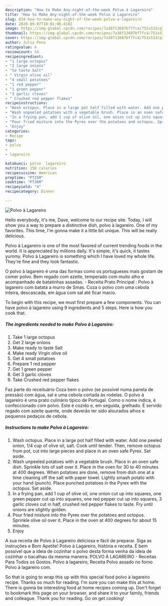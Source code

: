 ```yaml
---
description: "How to Make Any-night-of-the-week Polvo à Lagareiro"
title: "How to Make Any-night-of-the-week Polvo à Lagareiro"
slug: 624-how-to-make-any-night-of-the-week-polvo-a-lagareiro
date: 2020-09-07T10:01:06.610Z
image: https://img-global.cpcdn.com/recipes/7a38f13687bf7fc4/751x532cq70/polvo-a-lagareiro-recipe-main-photo.jpg
thumbnail: https://img-global.cpcdn.com/recipes/7a38f13687bf7fc4/751x532cq70/polvo-a-lagareiro-recipe-main-photo.jpg
cover: https://img-global.cpcdn.com/recipes/7a38f13687bf7fc4/751x532cq70/polvo-a-lagareiro-recipe-main-photo.jpg
author: Julia Pena
ratingvalue: 4
reviewcount: 14
recipeingredient:
- "1 large octopus"
- "2 large onions"
- "to taste Salt"
- " Virgin olive oil"
- "4 small potatoes"
- "1 red pepper"
- "1 green pepper"
- "3 garlic cloves"
- " Crushed red pepper flakes"
recipeinstructions:
- "Wash octopus. Place in a large pot half filled with water. Add one peeled onion, 1/4 cup of olive oil, salt. Cook until tender. Then, remove octopus from pot, cut into large pieces and place in an oven safe Pyrex. Set aside."
- "Wash unpeeled potatoes with a vegetable brush. Place in an oven safe dish. Sprinkle lots of salt over it. Place in the oven for 30 to 40 minutes at 400 degrees. When potatoes are done, remove from dish one at a time cleaning off the salt with paper towel. Lightly smash potato with your hand (punch). Place punched potatoes in the Pyrex with the octopus. Set aside."
- "In a frying pan, add 1 cup of olive oil, one onion cut up into squares, one green pepper cut up into squares, one red pepper cut up into squares, 3 garlic cloves cut in half, crushed red pepper flakes to taste. Fry until onions are slightly golden."
- "Pour fried misture into the Pyrex over the potatoes and octopus. Sprinkle olive oil over it. Place in the oven at 400 degrees for about 15 minutes."
- "Enjoy"
categories:
- Recipe
tags:
- polvo
- 
- lagareiro

katakunci: polvo  lagareiro 
nutrition: 158 calories
recipecuisine: American
preptime: "PT25M"
cooktime: "PT36M"
recipeyield: "4"
recipecategory: Dinner

---
```



![Polvo à Lagareiro](https://img-global.cpcdn.com/recipes/7a38f13687bf7fc4/751x532cq70/polvo-a-lagareiro-recipe-main-photo.jpg)

Hello everybody, it's me, Dave, welcome to our recipe site. Today, I will show you a way to prepare a distinctive dish, polvo à lagareiro. One of my favorites. This time, I'm gonna make it a little bit unique. This will be really delicious.

Polvo à Lagareiro is one of the most favored of current trending foods in the world. It is appreciated by millions daily. It's simple, it's quick, it tastes yummy. Polvo à Lagareiro is something which I have loved my whole life. They're fine and they look fantastic.

O polvo à lagareiro é uma das formas como os portugueses mais gostam de comer polvo. Bem regado com azeite, temperado com muito alho e acompanhado de batatinhas assadas. - Receita Prato Principal : Polvo à lagareiro com batata a murro de Smas. Coza o polvo com uma cebola inteira, descascada, em água com sal até ficar macio.


To begin with this recipe, we must first prepare a few components. You can have polvo à lagareiro using 9 ingredients and 5 steps. Here is how you cook that.

<!--inarticleads1-->

##### The ingredients needed to make Polvo à Lagareiro:

1. Take 1 large octopus
1. Get 2 large onions
1. Make ready to taste Salt
1. Make ready  Virgin olive oil
1. Get 4 small potatoes
1. Prepare 1 red pepper
1. Get 1 green pepper
1. Get 3 garlic cloves
1. Take  Crushed red pepper flakes


Faz parte do receituário Coza bem o polvo (se possível numa panela de pressão) com água, sal e uma cebola cortada às rodelas. O polvo à lagareiro é uma prato culinário típico de Portugal. Como o nome indica, é confeccionado com polvo. Este é cozido e, em seguida, grelhado. É servido regado com azeite quente, onde deverão ter sido alourados alhos e pequenos pedaços de cebola. 

<!--inarticleads2-->

##### Instructions to make Polvo à Lagareiro:

1. Wash octopus. Place in a large pot half filled with water. Add one peeled onion, 1/4 cup of olive oil, salt. Cook until tender. Then, remove octopus from pot, cut into large pieces and place in an oven safe Pyrex. Set aside.
1. Wash unpeeled potatoes with a vegetable brush. Place in an oven safe dish. Sprinkle lots of salt over it. Place in the oven for 30 to 40 minutes at 400 degrees. When potatoes are done, remove from dish one at a time cleaning off the salt with paper towel. Lightly smash potato with your hand (punch). Place punched potatoes in the Pyrex with the octopus. Set aside.
1. In a frying pan, add 1 cup of olive oil, one onion cut up into squares, one green pepper cut up into squares, one red pepper cut up into squares, 3 garlic cloves cut in half, crushed red pepper flakes to taste. Fry until onions are slightly golden.
1. Pour fried misture into the Pyrex over the potatoes and octopus. Sprinkle olive oil over it. Place in the oven at 400 degrees for about 15 minutes.
1. Enjoy


A sua receita de Polvo à Lagareiro deliciosa e fácil de preparar. Siga as instruções e Bom Apetite! Polvo à Lagareiro, história e receita. É bem possível que a ideia de cozinhar o polvo desta forma venha da ideia de cozinhar o bacalhau da mesma maneira. POLVO À LAGAREIRO - Receitas Para Todos os Gostos. Polvo à lagareiro, Receita Polvo assado no forno Polvo à lagareiro com. 

So that is going to wrap this up with this special food polvo à lagareiro recipe. Thanks so much for reading. I'm sure you can make this at home. There is gonna be interesting food at home recipes coming up. Don't forget to bookmark this page on your browser, and share it to your family, friends and colleague. Thank you for reading. Go on get cooking!
